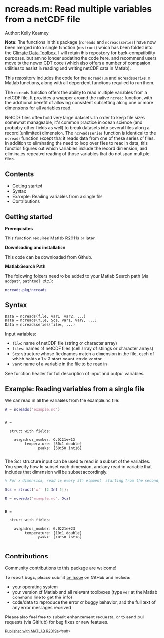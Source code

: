 
# ncreads.m: Read multiple variables from a netCDF file


Author: Kelly Kearney


**Note:** The functions in this package (`ncreads` and `ncreadsseries`) have now been merged into a single function (`ncstruct`) which has been folded into the [Climate Data Toolbox](https://github.com/chadagreene/CDT). I will retain this repository for back-compatibility purposes, but am no longer updating the code here, and recommend users move to the newer CDT code (which also offers a number of companion utilities to assist in reading and writing netCDF data in Matlab).


This repository includes the code for the `ncreads.m` and `ncreadsseries.m` Matlab functions, along with all dependent functions required to run them.


The `ncreads` function offers the ability to read multiple variables from a netCDF file.  It provides a wrapper around the native `ncread` function, with the additional benefit of allowing consistent subsetting along one or more dimensions for all variables read.


NetCDF files often hold very large datasets.  In order to keep file sizes somewhat manageable, it's common practice in ocean science (and probably other fields as well) to break datasets into several files along a record (unlimited) dimension.  The `ncreadsseries` function is identical to the `ncreads` function except that it reads data from one of these series of files.  In addition to eliminating the need to loop over files to read in  data, this function figures out which variables include the record dimension, and eliminates repeated reading of those variables that do not span multiple files.



## Contents

            
- Getting started        
- Syntax        
- Example: Reading variables from a single file        
- Contributions

## Getting started


**Prerequisites**


This function requires Matlab R2011a or later.


**Downloading and installation**


This code can be downloaded from [Github](https://github.com/kakearney/ncreads-pkg/).


**Matlab Search Path**


The following folders need to be added to your Matlab Search path (via `addpath`, `pathtool`, etc.):



```matlab
ncreads-pkg/ncreads
```



## Syntax



```
Data = ncreads(file, var1, var2, ...)
Data = ncreads(file, Scs, var1, var2, ...)
Data = ncreadsseries(files, ...)
```


Input variables:



  - `file`: name of netCDF file (string or character array)
  - `files`: names of netCDF files (cell array of strings or character   arrays)
  - `Scs`: structure whose fieldnames match a dimension in the file, each   of which holds a 1 x 3 start-count-stride vector.
  - `var#`: name of a variable in the file to be read in

See function header for full description of input and output variables.



## Example: Reading variables from a single file


We can read in all the variables from the example.nc file:



```matlab
A = ncreads('example.nc')
```




```

A = 

  struct with fields:

    avagadros_number: 6.0221e+23
         temperature: [50x1 double]
               peaks: [50x50 int16]


```


The Scs structure input can be used to read in a subset of the variables. You specify how to subset each dimension, and any read-in variable that includes that dimension will be subset accordingly.



```matlab
% For x dimension, read in every 5th element, starting from the second,

Scs = struct('x', [2 Inf 5]);

B = ncreads('example.nc', Scs)
```




```

B = 

  struct with fields:

    avagadros_number: 6.0221e+23
         temperature: [10x1 double]
               peaks: [10x50 int16]


```



## Contributions


Community contributions to this package are welcome!


To report bugs, please submit [an issue](https://github.com/kakearney/ncreads-pkg/issues) on GitHub and include:



  - your operating system
  - your version of Matlab and all relevant toolboxes (type `ver` at the Matlab command line to get this info)
  - code/data to reproduce the error or buggy behavior, and the full text of any error messages received

Please also feel free to submit enhancement requests, or to send pull requests (via GitHub) for bug fixes or new features.



<sub>[Published with MATLAB R2019a]("http://www.mathworks.com/products/matlab/")</sub>